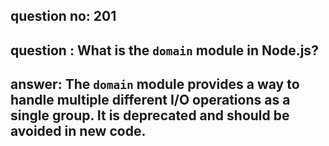 
      
## question no: 201

## question : What is the `domain` module in Node.js?

## answer: The `domain` module provides a way to handle multiple different I/O operations as a single group. It is deprecated and should be avoided in new code.
      